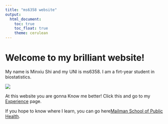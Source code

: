 ```yaml
---
title: "ms6358 website"
output: 
  html_document:
    toc: true
    toc_float: true
    theme: cerulean
---
```


# Welcome to  my brilliant website!

My name is Minxiu Shi and my UNI is ms6358. I am a firt-year student in biostatistics.

![](https://i.makeagif.com/media/9-05-2015/3jhjWn.gif)


At this website you are gonna Know me better! Click this and go to my [Experience](experience.html) page.

If you hope to know where I learn, you can go here[Mailman School of Public Health](https://www.publichealth.columbia.edu/).



